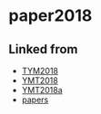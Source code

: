 # paper2018

## Linked from

* [TYM2018](TYM2018.md)
* [YMT2018](YMT2018.md)
* [YMT2018a](YMT2018a.md)
* [papers](papers.md)
